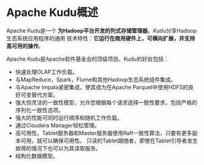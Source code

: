 Apache Kudu概述
================================================================================
Apache Kudu是一个 **为Hadoop平台开发的列式存储管理器**。Kudu分享Hadoop生态系统应用程序的通用
技术特性：**它运行在商用硬件上，可横向扩展，并支持高可用的操作**。

Apache Kudu是Apache软件基金会的顶级项目。Kudu的好处包括：
+ 快速处理OLAP工作负载。
+ 与MapReduce，Spark，Flume和其他Hadoop生态系统组件集成。
+ 与Apache Impala紧密集成，使其成为在Apache Parquet中使用HDFS的良好可变替代方案。
+ 强大但灵活的一致性模型，允许您根据每个请求选择一致性要求，包括严格的序列化一致性选项。
+ 强大的性能可同时运行顺序和随机工作负载。
+ 通过Cloudera Manager轻松管理。
+ 高可用性。Tablet服务器和Master服务器使用Raft一致性算法，只要有更多副本可用，就可以确保可用性。
只读的Tablet跟随者，即使在Tablet引导者发生故障的情况下也可以为其读取服务。
+ 结构化数据模型。
